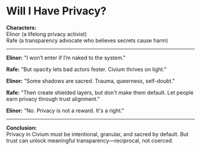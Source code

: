 # Will I Have Privacy?

**Characters:**  
Elinor (a lifelong privacy activist)  
Rafe (a transparency advocate who believes secrets cause harm)

---

**Elinor:** "I won’t enter if I’m naked to the system."

**Rafe:** "But opacity lets bad actors fester. Civium thrives on light."

**Elinor:** "Some shadows are sacred. Trauma, queerness, self-doubt."

**Rafe:** "Then create shielded layers, but don't make them default. Let people earn privacy through trust alignment."

**Elinor:** "No. Privacy is not a reward. It's a right."

---

**Conclusion:**  
Privacy in Civium must be intentional, granular, and sacred by default. But trust can unlock meaningful transparency—reciprocal, not coerced.

